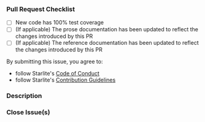 ### Pull Request Checklist

[//]: # "Please review the [Starlite contribution guidelines](https://github.com/starlite-api/starlite/blob/main/CONTRIBUTING.rst) for this repository."

- [ ] New code has 100% test coverage
- [ ] (If applicable) The prose documentation has been updated to reflect the changes introduced by this PR
- [ ] (If applicable) The reference documentation has been updated to reflect the changes introduced by this PR

By submitting this issue, you agree to:

- follow Starlite's [Code of Conduct](https://github.com/starlite-api/.github/blob/main/CODE_OF_CONDUCT.md)
- follow Starlite's [Contribution Guidelines](https://starliteproject.dev/community/contribution-guide)

### Description

[//]: # "Please describe your pull request for new release changelog purposes"

### Close Issue(s)

[//]: # "Please add in issue numbers this pull request will close, if applicable"
[//]: # "Examples: Fixes #4321 or Closes #1234"
